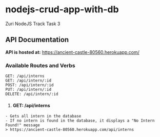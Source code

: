 # nodejs-crud-app-with-db
Zuri NodeJS Track Task 3

## API Documentation
**API is hosted at:** https://ancient-castle-80560.herokuapp.com/

### Available Routes and Verbs 
```
GET: /api/interns
GET: /api/intern/:id
POST: /api/intern/:id
PUT: /api/intern/:id
DELETE: /api/intern/:id
```

1. #### GET: /api/interns
```
- Gets all intern in the database
- If no intern is found in the database, it displays a "No Intern Found!" message
> https://ancient-castle-80560.herokuapp.com/api/interns
```